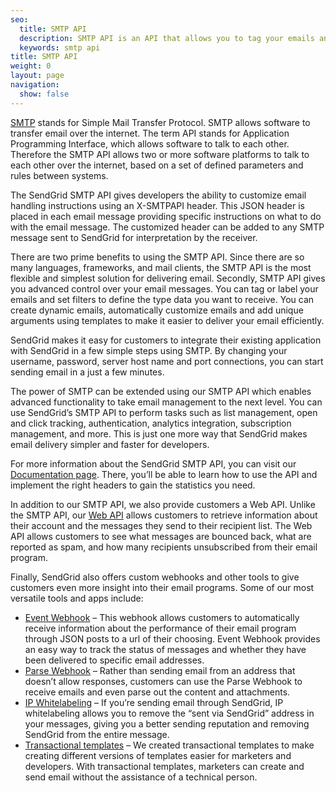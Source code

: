 ```yaml
---
seo:
  title: SMTP API
  description: SMTP API is an API that allows you to tag your emails and provide customized email handling instructions on a per email basis.
  keywords: smtp api
title: SMTP API
weight: 0
layout: page
navigation:
  show: false
---
```


[SMTP]({{root_url}}/glossary/smtp.html) stands for Simple Mail Transfer Protocol. SMTP allows software to transfer email over the internet. The term API stands for Application Programming Interface, which allows software to talk to each other. Therefore the SMTP API allows two or more software platforms to talk to each other over the internet, based on a set of defined parameters and rules between systems.

The SendGrid SMTP API gives developers the ability to customize email handling instructions using an X-SMTPAPI header. This JSON header is placed in each email message providing specific instructions on what to do with the email message. The customized header can be added to any SMTP message sent to SendGrid for interpretation by the receiver.

There are two prime benefits to using the SMTP API. Since there are so many languages, frameworks, and mail clients, the SMTP API is the most flexible and simplest solution for delivering email. Secondly, SMTP API gives you advanced control over your email messages. You can tag or label your emails and set filters to define the type data you want to receive. You can create dynamic emails, automatically customize emails and add unique arguments using templates to make it easier to deliver your email efficiently.

SendGrid makes it easy for customers to integrate their existing application with SendGrid in a few simple steps using SMTP. By changing your username, password, server host name and port connections, you can start sending email in a just a few minutes.

The power of SMTP can be extended using our SMTP API which enables advanced functionality to take email management to the next level. You can use SendGrid’s SMTP API to perform tasks such as list management, open and click tracking, authentication, analytics integration, subscription management, and more. This is just one more way that SendGrid makes email delivery simpler and faster for developers.

For more information about the SendGrid SMTP API, you can visit our [Documentation page]({{root_url}}/for-developers/sending-email/building-an-smtp-email/). There, you’ll be able to learn how to use the API and implement the right headers to gain the statistics you need.

In addition to our SMTP API, we also provide customers a Web API. Unlike the SMTP API, our [Web API](https://sendgrid.com/docs/Web_API/index.html) allows customers to retrieve information about their account and the messages they send to their recipient list. The Web API allows customers to see what messages are bounced back, what are reported as spam, and how many recipients unsubscribed from their email program.

Finally, SendGrid also offers custom webhooks and other tools to give customers even more insight into their email programs. Some of our most versatile tools and apps include:

* [Event Webhook]({{root_url}}/for-developers/tracking-events/event/) – This webhook allows customers to automatically receive information about the performance of their email program through JSON posts to a url of their choosing. Event Webhook provides an easy way to track the status of messages and whether they have been delivered to specific email addresses.
* [Parse Webhook]({{root_url}}/for-developers/parsing-email/setting-up-the-inbound-parse-webhook/) – Rather than sending email from an address that doesn’t allow responses, customers can use the Parse Webhook to receive emails and even parse out the content and attachments.
* [IP Whitelabeling]({{root_url}}/glossary/reverse-dns.html) – If you’re sending email through SendGrid, IP whitelabeling allows you to remove the “sent via SendGrid” address in your messages, giving you a better sending reputation and removing SendGrid from the entire message.
* [Transactional templates](https://sendgrid.com/dynamic_templates) – We created transactional templates to make creating different versions of templates easier for marketers and developers. With transactional templates, marketers can create and send email without the assistance of a technical person.
